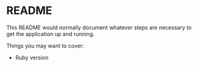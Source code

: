 # README

This README would normally document whatever steps are necessary to get the
application up and running.

Things you may want to cover:

* Ruby version
